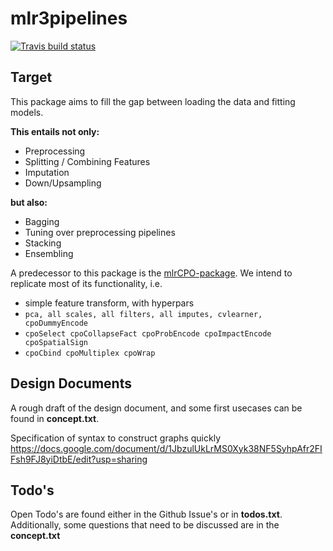 # mlr3pipelines

[![Travis build status](https://travis-ci.org/mlr-org/mlr3pipelines.svg?branch=master)](https://travis-ci.org/mlr-org/mlr3pipelines)

## Target
This package aims to fill the gap between loading the data and fitting models.

**This entails not only:**

- Preprocessing
- Splitting / Combining Features
- Imputation
- Down/Upsampling

**but also:**

- Bagging
- Tuning over preprocessing pipelines
- Stacking
- Ensembling


A predecessor to this package is the [mlrCPO-package](https://github.com/mlr-org/mlrCPO).
We intend to replicate most of its functionality, i.e.

- simple feature transform, with hyperpars
- `pca, all scales, all filters, all imputes, cvlearner, cpoDummyEncode`
- `cpoSelect cpoCollapseFact cpoProbEncode cpoImpactEncode cpoSpatialSign`
- `cpoCbind cpoMultiplex cpoWrap`


## Design Documents

A rough draft of the design document, and some first usecases
can be found in **concept.txt**.

Specification of syntax to construct graphs quickly
https://docs.google.com/document/d/1JbzulUkLrMS0Xyk38NF5SyhpAfr2FIFsh9FJ8yiDtbE/edit?usp=sharing



## Todo's
Open Todo's are found either in the Github Issue's or in **todos.txt**.
Additionally, some questions that need to be discussed are in the **concept.txt**
